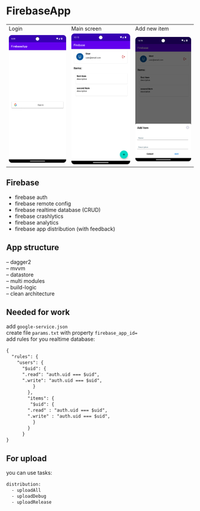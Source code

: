 # FirebaseApp
<table> 
      <tr>
        <td>
            Login
        </td>
        <td>
            Main screen
        </td>
        <td>
            Add new item
        </td>
    </tr>
    <tr>
        <td>
          <img src="https://github.com/gasblg/FirebaseApp/raw/main/media/Screenshot_20230927_200935.png" width="256"/>
        </td>
        <td>
          <img src="https://github.com/gasblg/FirebaseApp/raw/main/media/Screenshot_20230926_131503.png" width="256"/>
        </td>
        <td>
          <img src="https://github.com/gasblg/FirebaseApp/raw/main/media/Screenshot_20230926_131536.png" width="256"/>
        </td>
    </tr>
</table>

## Firebase

- firebase auth 
- firebase remote config 
- firebase realtime database (CRUD)
- firebase crashlytics
- firebase analytics
- firebase app distribution (with feedback)

## App structure

&ndash; dagger2<br>
&ndash; mvvm<br>
&ndash; datastore<br>
&ndash; multi modules<br>
&ndash; build-logic<br>
&ndash; clean architecture<br>

## Needed for work

add `google-service.json`<br> 
create file `params.txt` with property `firebase_app_id=`<br> 
add rules for you realtime database:
```
{
  "rules": {
    "users": {
      "$uid": {
      ".read": "auth.uid === $uid",
      ".write": "auth.uid === $uid",
          }
        },
        "items": {
         "$uid": {
        ".read" : "auth.uid === $uid",
        ".write" : "auth.uid === $uid",
          }
        }
      }
}
```
## For upload

you can use tasks:
```
distribution:
  - uploadAll
  - uploadDebug
  - uploadRelease
```
